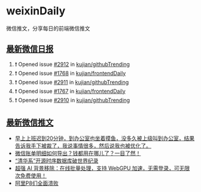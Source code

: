 # weixinDaily
微信推文，分享每日的前端微信推文

## [最新微信日报](https://github.com/kujian/weixinDaily/issues)

<!--START_SECTION:activity-->
1. ❗ Opened issue [#2912](https://github.com/kujian/githubTrending/issues/2912) in [kujian/githubTrending](https://github.com/kujian/githubTrending)
2. ❗ Opened issue [#1768](https://github.com/kujian/frontendDaily/issues/1768) in [kujian/frontendDaily](https://github.com/kujian/frontendDaily)
3. ❗ Opened issue [#2911](https://github.com/kujian/githubTrending/issues/2911) in [kujian/githubTrending](https://github.com/kujian/githubTrending)
4. ❗ Opened issue [#1767](https://github.com/kujian/frontendDaily/issues/1767) in [kujian/frontendDaily](https://github.com/kujian/frontendDaily)
5. ❗ Opened issue [#2910](https://github.com/kujian/githubTrending/issues/2910) in [kujian/githubTrending](https://github.com/kujian/githubTrending)
<!--END_SECTION:activity-->


## [最新微信推文](https://weixin.qdkfweb.cn/)

<!-- BLOG-POST-LIST:START -->
- [早上上班迟到20分钟，到办公室也坐着摸鱼，没多久被上级叫到办公室，结果告诉我手下被裁了，我说事情很多，然后说我也被优化了。](https://weixin.qdkfweb.cn/54476.html)
- [微信账单明细如何导出？钱都用在哪儿了？一目了然！](https://weixin.qdkfweb.cn/54473.html)
- [“清华系”开源时序数据库破世界纪录](https://weixin.qdkfweb.cn/54508.html)
- [超强 AI 背景移除：在线批量处理，支持 WebGPU 加速，无需登录，可无限次免费使用！](https://weixin.qdkfweb.cn/54468.html)
- [阿里P8们全面溃败](https://weixin.qdkfweb.cn/54474.html)
<!-- BLOG-POST-LIST:END -->